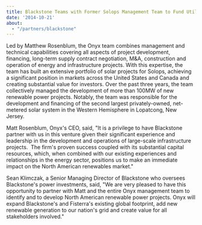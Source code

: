 ```yaml
---
title: Blackstone Teams with Former Solops Management Team to Fund Utility Scale Renewables Development Company
date: '2014-10-21'
about:
  - "/partners/blackstone"
---
```


Led by Matthew Rosenblum, the Onyx team combines management and technical capabilities covering all aspects of project development, financing, long-term supply contract negotiation, M&A, construction and operation of energy and infrastructure projects. With this expertise, the team has built an extensive portfolio of solar projects for Solops, achieving a significant position in markets across the United States and Canada and creating substantial value for investors. Over the past three years, the team collectively managed the development of more than 100MW of new renewable power projects. Notably, the team was responsible for the development and financing of the second largest privately-owned, net-metered solar system in the Western Hemisphere in Lopatcong, New Jersey.

Matt Rosenblum, Onyx's CEO, said, "It is a privilege to have Blackstone partner with us in this venture given their significant experience and leadership in the development and operations of large-scale infrastructure projects.  The firm's proven success coupled with its substantial capital resources, which, when combined with our existing experiences and relationships in the energy sector, positions us to make an immediate impact on the North American renewables market."

Sean Klimczak, a Senior Managing Director of Blackstone who oversees Blackstone's power investments, said, "We are very pleased to have this opportunity to partner with Matt and the entire Onyx management team to identify and to develop North American renewable power projects. Onyx will expand Blackstone's and Fisterra's existing global footprint, add new renewable generation to our nation's grid and create value for all stakeholders involved."
